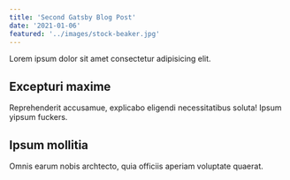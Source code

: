 ```yaml
---
title: 'Second Gatsby Blog Post'
date: '2021-01-06'
featured: '../images/stock-beaker.jpg'
---
```


Lorem ipsum dolor sit amet consectetur adipisicing elit.

## Excepturi maxime

Reprehenderit accusamue, explicabo eligendi necessitatibus soluta! Ipsum yipsum fuckers.

## Ipsum mollitia

Omnis earum nobis archtecto, quia officiis aperiam voluptate quaerat.
